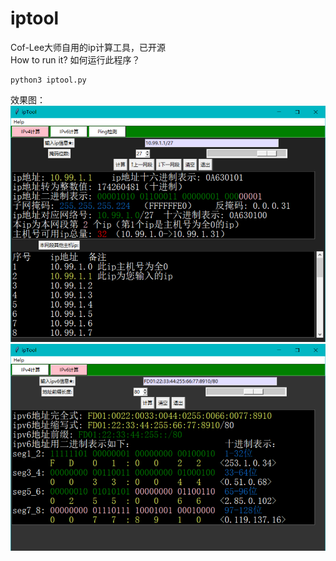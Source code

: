 # iptool
Cof-Lee大师自用的ip计算工具，已开源<br>
How to run it? 如何运行此程序？<br>
```shell
python3 iptool.py
```
效果图：<br>
![demo1](not_resource_img/ipv4_demo_v241110.png)<br>
![demo1](not_resource_img/ipv6_demo1.png)
